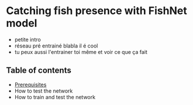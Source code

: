 # Catching fish presence with FishNet model
- petite intro
- réseau pré entrainé blabla il é cool
- tu peux aussi l'entrainer toi même et voir ce que ça fait

## Table of contents
* <a href='doc/Prerequisites.md'>Prerequisites</a><br>
* How to test the network 
* How to train and test the network
